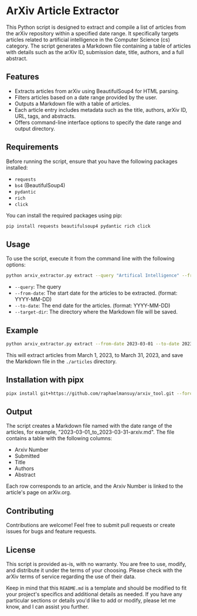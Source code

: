 # ArXiv Article Extractor

This Python script is designed to extract and compile a list of articles from the arXiv repository within a specified date range. It specifically targets articles related to artificial intelligence in the Computer Science (cs) category. The script generates a Markdown file containing a table of articles with details such as the arXiv ID, submission date, title, authors, and a full abstract.

## Features

- Extracts articles from arXiv using BeautifulSoup4 for HTML parsing.
- Filters articles based on a date range provided by the user.
- Outputs a Markdown file with a table of articles.
- Each article entry includes metadata such as the title, authors, arXiv ID, URL, tags, and abstracts.
- Offers command-line interface options to specify the date range and output directory.

## Requirements

Before running the script, ensure that you have the following packages installed:

- `requests`
- `bs4` (BeautifulSoup4)
- `pydantic`
- `rich`
- `click`

You can install the required packages using pip:

```bash
pip install requests beautifulsoup4 pydantic rich click
```

## Usage

To use the script, execute it from the command line with the following options:

```bash
python arxiv_extractor.py extract --query "Artifical Intelligence" --from-date YYYY-MM-DD --to-date YYYY-MM-DD --target-dir /path/to/directory
```

- `--query`: The query
- `--from-date`: The start date for the articles to be extracted. (format: YYYY-MM-DD)
- `--to-date`: The end date for the articles. (format: YYYY-MM-DD)
- `--target-dir`: The directory where the Markdown file will be saved.

## Example

```bash
python arxiv_extractor.py extract --from-date 2023-03-01 --to-date 2023-03-31 --target-dir ./articles
```

This will extract articles from March 1, 2023, to March 31, 2023, and save the Markdown file in the `./articles` directory.

## Installation with pipx

```bash
pipx install git+https://github.com/raphaelmansuy/arxiv_tool.git --force --include-dep
```

## Output

The script creates a Markdown file named with the date range of the articles, for example, "2023-03-01_to_2023-03-31-arxiv.md". The file contains a table with the following columns:

- Arxiv Number
- Submitted
- Title
- Authors
- Abstract

Each row corresponds to an article, and the Arxiv Number is linked to the article's page on arXiv.org.

## Contributing

Contributions are welcome! Feel free to submit pull requests or create issues for bugs and feature requests.

## License

This script is provided as-is, with no warranty. You are free to use, modify, and distribute it under the terms of your choosing. Please check with the arXiv terms of service regarding the use of their data.

Keep in mind that this `README.md` is a template and should be modified to fit your project's specifics and additional details as needed. If you have any particular sections or details you'd like to add or modify, please let me know, and I can assist you further.